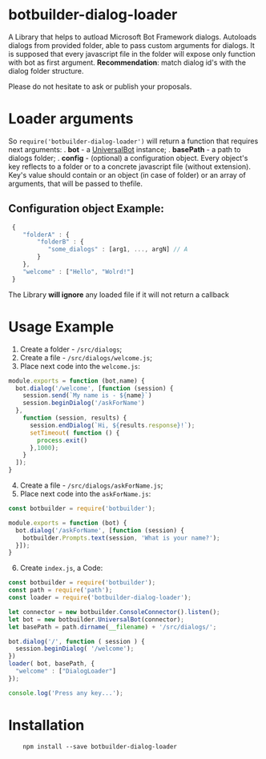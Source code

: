 # botbuilder-dialog-loader
A Library that helps to autload Microsoft Bot Framework dialogs. Autoloads dialogs from provided folder, 
able to pass custom arguments for dialogs. It is supposed that every javascript file 
in the folder will expose only function with bot as first argument.
**Recommendation**: match dialog id's with the dialog folder structure.
   
Please do not hesitate to ask or publish your proposals. 

# Loader arguments 
So `require('botbuilder-dialog-loader')` will return a function that requires next arguments:
. **bot** - a [UniversalBot](https://docs.botframework.com/en-us/node/builder/chat-reference/classes/_botbuilder_d_.universalbot.html) instance;
. **basePath** - a path to dialogs folder;
. **config** - (optional) a configuration object. Every object's key reflects to 
a folder or to a concrete javascript file (without extension). Key's value 
should contain or an object (in case of folder) or an array of arguments, 
that will be passed to thefile.
## Configuration object Example:
```javascript
 {
    "folderA" : {
        "folderB" : {
           "some_dialogs" : [arg1, ..., argN] // A
        }
    },
    "welcome" : ["Hello", "Wolrd!"]
 }
```

The Library **will ignore** any loaded file if it will not return a callback

# Usage Example

1. Create a folder - `/src/dialogs`;
2. Create a file - `/src/dialogs/welcome.js`;
3. Place next code into the `welcome.js`:
```javascript
module.exports = function (bot,name) {
  bot.dialog('/welcome', [function (session) {
    session.send(`My name is - ${name}`)
    session.beginDialog('/askForName')
  },
    function (session, results) {
      session.endDialog(`Hi, ${results.response}!`);
      setTimeout( function () {
        process.exit()
      },1000);
    }
  ]);
}
```
4. Create a file - `/src/dialogs/askForName.js`;
5. Place next code into the `askForName.js`:
```javascript
const botbuilder = require('botbuilder');

module.exports = function (bot) {
  bot.dialog('/askForName', [function (session) {
    botbuilder.Prompts.text(session, 'What is your name?');
  }]);
}
```
6. Create `index.js`, a Code:
```javascript
const botbuilder = require('botbuilder');
const path = require('path');
const loader = require('botbuilder-dialog-loader');

let connector = new botbuilder.ConsoleConnector().listen();
let bot = new botbuilder.UniversalBot(connector);
let basePath = path.dirname(__filename) + '/src/dialogs/';

bot.dialog('/', function ( session ) {
  session.beginDialog( '/welcome');
})
loader( bot, basePath, {
  "welcome" : ["DialogLoader"]
});

console.log('Press any key...');
```

# Installation 

```
    npm install --save botbuilder-dialog-loader
```
